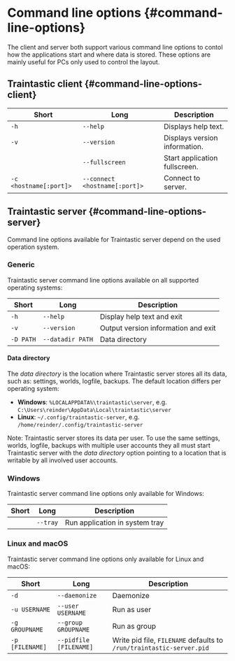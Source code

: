 # Command line options {#command-line-options}

The client and server both support various command line options to contol how the applications start and where data is stored.
These options are mainly useful for PCs only used to control the layout.

## Traintastic client {#command-line-options-client}

| Short                  | Long                          | Description                   |
|------------------------|-------------------------------|-------------------------------|
| `-h`                   | `--help`                      | Displays help text.           |
| `-v`                   | `--version`                   | Displays version information. |
|                        | `--fullscreen`                | Start application fullscreen. |
| `-c <hostname[:port]>` | `--connect <hostname[:port]>` | Connect to server.            |

## Traintastic server {#command-line-options-server}

Command line options available for Traintastic server depend on the used operation system.


### Generic

Traintastic server command line options available on all supported operating systems:

| Short     | Long             | Description                         |
|-----------|------------------|-------------------------------------|
| `-h`      | `--help`         | Display help text and exit          |
| `-v`      | `--version`      | Output version information and exit |
| `-D PATH` | `--datadir PATH` | Data directory                      |

#### Data directory

The *data directory* is the location where Traintastic server stores all its data, such as: settings, worlds, logfile, backups.
The default location differs per operating system:
- **Windows**: `%LOCALAPPDATA%\traintastic\server`, e.g. `C:\Users\reinder\AppData\Local\traintastic\server`
- **Linux**: `~/.config/traintastic-server`, e.g. `/home/reinder/.config/traintastic-server`

Note: Traintastic server stores its data per user. To use the same settings, worlds, logfile, backups
with multiple user accounts they all must start Traintastic server with the *data directory* option pointing to a location that is writable by all involved user accounts.

### Windows

Traintastic server command line options only available for Windows:

| Short | Long     | Description                    |
|-------|----------|--------------------------------|
|       | `--tray` | Run application in system tray |


### Linux and macOS

Traintastic server command line options only available for Linux and macOS:

| Short           | Long                   | Description                                                          |
|-----------------|------------------------|----------------------------------------------------------------------|
| `-d`            | `--daemonize`          | Daemonize                                                            |
| `-u USERNAME`   | `--user USERNAME`      | Run as user                                                          |
| `-g GROUPNAME`  | `--group GROUPNAME`    | Run as group                                                         |
| `-p [FILENAME]` | `--pidfile [FILENAME]` | Write pid file, `FILENAME` defaults to `/run/traintastic-server.pid` |
